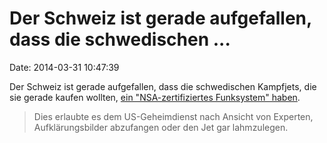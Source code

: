 Der Schweiz ist gerade aufgefallen, dass die schwedischen \...
==============================================================

Date: 2014-03-31 10:47:39

Der Schweiz ist gerade aufgefallen, dass die schwedischen Kampfjets, die
sie gerade kaufen wollten, [ein \"NSA-zertifiziertes Funksystem\"
haben](http://www.bernerzeitung.ch/schweiz/standard/Die-NSA-fliegt-beim-Gripen-mit/story/30667718).

> Dies erlaubte es dem US-Geheimdienst nach Ansicht von Experten,
> Aufklärungsbilder abzufangen oder den Jet gar lahmzulegen.
